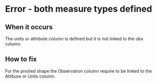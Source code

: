 # Error - both measure types defined

## When it occurs

The units or attribute column is defined but it is not linked to the obs column.

## How to fix

For the pivoted shape the Observation column require to be linked to the Attibure or Units column. 

<!-- TODO: Link to somewhere which helps the user define measures. -->